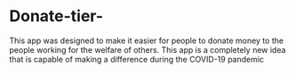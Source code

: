 # Donate-tier-
This app was designed to make it easier for people to donate money to the people working for the welfare of others. This app is a completely new idea that is capable of making a difference during the COVID-19 pandemic
